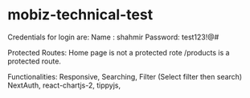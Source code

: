 # mobiz-technical-test
Credentials for login are:
Name : shahmir
Password: test123!@#

Protected Routes:
Home page is not a protected rote
/products is a protected route.

Functionalities:
Responsive,
Searching,
Filter (Select filter then search)
NextAuth,
react-chartjs-2,
tippyjs,
